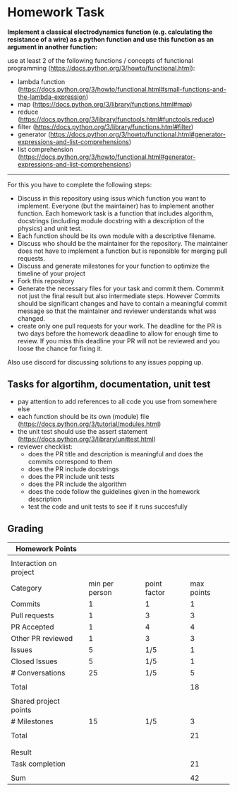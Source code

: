 # Homework Task

**Implement a classical electrodynamics function (e.g. calculating the resistance of a wire) as a python function and use this function as an argument in another function:**

use at least 2 of the following functions / concepts of functional programming (https://docs.python.org/3/howto/functional.html):
- lambda function (https://docs.python.org/3/howto/functional.html#small-functions-and-the-lambda-expression)
- map (https://docs.python.org/3/library/functions.html#map)
- reduce (https://docs.python.org/3/library/functools.html#functools.reduce)
- filter (https://docs.python.org/3/library/functions.html#filter)
- generator (https://docs.python.org/3/howto/functional.html#generator-expressions-and-list-comprehensions)
- list comprehension (https://docs.python.org/3/howto/functional.html#generator-expressions-and-list-comprehensions)

---

For this you have to complete the following steps:

- Discuss in this repository using issus which function you want to implement. Everyone (but the maintainer) has to implement another function. Each homework task is a function that includes algorithm, docstrings (including module docstring with a description of the physics) and unit test.
- Each function should be its own module with a descriptive filename.
- Discuss who should be the maintainer for the repository. The maintainer does not have to implement a function but is reponsible for merging pull requests.
- Discuss and generate milestones for your function to optimize the timeline of your project
- Fork this repository
- Generate the necessary files for your task and commit them. Commmit not just the final result but also intermediate steps. However Commits should be significant changes and have to contain a meaningful commit message so that the maintainer and reviewer understands what was changed.
- create only one pull requests for your work. The deadline for the PR is two days before the homework deaadline to allow for enough time to review. If you miss this deadline your PR will not be reviewed and you loose the chance for fixing it.

Also use discord for discussing solutions to any issues popping up.

## Tasks for algortihm, documentation, unit test

- pay attention to add references to all code you use from somewhere else
- each function should be its own (module) file (https://docs.python.org/3/tutorial/modules.html)
- the unit test should use the assert statement (https://docs.python.org/3/library/unittest.html)
- reviewer checklist:
  - does the PR title and description is meaningful and does the commits correspond to them
  - does the PR include docstrings
  - does the PR include unit tests
  - does the PR include the algorithm
  - does the code follow the guidelines given in the homework description
  - test the code and unit tests to see if it runs succesfully

## Grading

| Homework Points                  |                |              |            |
| -------------------------------- | -------------- | ------------ | ---------- |
|                                  |                |              |            |
| Interaction on project           |                |              |            |
| Category                         | min per person | point factor | max points |
| Commits                          | 1              | 1            | 1          |
| Pull requests                    | 1              | 3            | 3          |
| PR Accepted                      | 1              | 4            | 4          |
| Other PR reviewed                | 1              | 3            | 3          |     
| Issues                           | 5              | 1/5          | 1          | 
| Closed Issues                    | 5              | 1/5          | 1          |
| \# Conversations                 | 25             | 1/5          | 5          |
|                                  |                |              |            |
| Total                            |                |              | 18         |
|                                  |                |              |            |
| Shared project points            |                |              |            |
| \# Milestones                    | 15             | 1/5          | 3          |
|                                  |                |              |            |
| Total                            |                |              | 21         |
|                                  |                |              |            |
|                                  |                |              |            |
| Result                           |                |              |            |
| Task completion                  |                |              | 21         |
|                                  |                |              |            |
| Sum                              |                |              | 42         |
